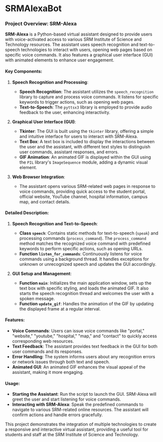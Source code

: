 # SRMAlexaBot
### Project Overview: SRM-Alexa

**SRM-Alexa** is a Python-based virtual assistant designed to provide users with voice-activated access to various SRM Institute of Science and Technology resources. The assistant uses speech recognition and text-to-speech technologies to interact with users, opening web pages based on specific voice commands. It also features a graphical user interface (GUI) with animated elements to enhance user engagement.

#### Key Components:

1. **Speech Recognition and Processing**:
    - **Speech Recognition**: The assistant utilizes the `speech_recognition` library to capture and process voice commands. It listens for specific keywords to trigger actions, such as opening web pages.
    - **Text-to-Speech**: The `pyttsx3` library is employed to provide audio feedback to the user, enhancing interactivity.

2. **Graphical User Interface (GUI)**:
    - **Tkinter**: The GUI is built using the `tkinter` library, offering a simple and intuitive interface for users to interact with SRM-Alexa.
    - **Text Box**: A text box is included to display the interactions between the user and the assistant, with different text styles to distinguish user commands, assistant responses, and errors.
    - **GIF Animation**: An animated GIF is displayed within the GUI using the `PIL` library's `ImageSequence` module, adding a dynamic visual element.

3. **Web Browser Integration**:
    - The assistant opens various SRM-related web pages in response to voice commands, providing quick access to the student portal, official website, YouTube channel, hospital information, campus map, and contact details.

#### Detailed Description:

1. **Speech Recognition and Text-to-Speech**:
    - **Class `speech`**: Contains static methods for text-to-speech (`speak`) and processing commands (`process_command`). The `process_command` method matches the recognized voice command with predefined keywords to perform specific actions, such as opening URLs.
    - **Function `listen_for_commands`**: Continuously listens for voice commands using a background thread. It handles exceptions for unknown or unrecognized speech and updates the GUI accordingly.

2. **GUI Setup and Management**:
    - **Function `main`**: Initializes the main application window, sets up the text box with specific styling, and loads the animated GIF. It also starts the speech recognition thread and welcomes the user with a spoken message.
    - **Function `update_gif`**: Handles the animation of the GIF by updating the displayed frame at a regular interval.

#### Features:

- **Voice Commands**: Users can issue voice commands like "portal," "website," "youtube," "hospital," "map," and "contact" to quickly access corresponding web resources.
- **Text Feedback**: The assistant provides text feedback in the GUI for both user commands and its responses.
- **Error Handling**: The system informs users about any recognition errors or network issues through both text and speech.
- **Animated GUI**: An animated GIF enhances the visual appeal of the assistant, making it more engaging.

#### Usage:

- **Starting the Assistant**: Run the script to launch the GUI. SRM-Alexa will greet the user and start listening for voice commands.
- **Interacting with SRM-Alexa**: Speak the predefined commands to navigate to various SRM-related online resources. The assistant will confirm actions and handle errors gracefully.

This project demonstrates the integration of multiple technologies to create a responsive and interactive virtual assistant, providing a useful tool for students and staff at the SRM Institute of Science and Technology.
